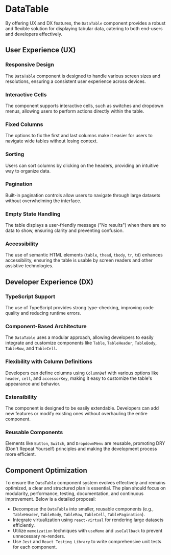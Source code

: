# DataTable

By offering UX and DX features, the `DataTable` component provides a robust and flexible solution for displaying tabular data, catering to both end-users and developers effectively.

## User Experience (UX)

### Responsive Design

The `DataTable` component is designed to handle various screen sizes and resolutions, ensuring a consistent user experience across devices.

### Interactive Cells

The component supports interactive cells, such as switches and dropdown menus, allowing users to perform actions directly within the table.

### Fixed Columns

The options to fix the first and last columns make it easier for users to navigate wide tables without losing context.

### Sorting

Users can sort columns by clicking on the headers, providing an intuitive way to organize data.

### Pagination

Built-in pagination controls allow users to navigate through large datasets without overwhelming the interface.

### Empty State Handling

The table displays a user-friendly message ("No results") when there are no data to show, ensuring clarity and preventing confusion.

### Accessibility

The use of semantic HTML elements (`table`, `thead`, `tbody`, `tr`, `td`) enhances accessibility, ensuring the table is usable by screen readers and other assistive technologies.

## Developer Experience (DX)

### TypeScript Support

The use of TypeScript provides strong type-checking, improving code quality and reducing runtime errors.

### Component-Based Architecture

The `DataTable` uses a modular approach, allowing developers to easily integrate and customize components like `Table`, `TableHeader`, `TableBody`, `TableRow`, and `TableCell`.

### Flexibility with Column Definitions

Developers can define columns using `ColumnDef` with various options like `header`, `cell`, and `accessorKey`, making it easy to customize the table's appearance and behavior.

### Extensibility

The component is designed to be easily extendable. Developers can add new features or modify existing ones without overhauling the entire component.

### Reusable Components

Elements like `Button`, `Switch`, and `DropdownMenu` are reusable, promoting DRY (Don't Repeat Yourself) principles and making the development process more efficient.

## Component Optimization

To ensure the `DataTable` component system evolves effectively and remains optimized, a clear and structured plan is essential. The plan should focus on modularity, performance, testing, documentation, and continuous improvement. Below is a detailed proposal:

- Decompose the `DataTable` into smaller, reusable components (e.g., `TableHeader`, `TableBody`, `TableRow`, `TableCell`, `TablePagination`).
- Integrate virtualization using `react-virtual` for rendering large datasets efficiently.
- Utilize `memoization` techniques with `useMemo` and `useCallback` to prevent unnecessary re-renders.
- Use `Jest` and `React Testing Library` to write comprehensive unit tests for each component.

